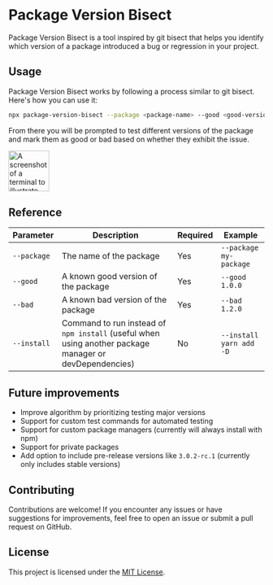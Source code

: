 # Package Version Bisect

Package Version Bisect is a tool inspired by git bisect that helps you identify which version of a package introduced a bug or regression in your project.

## Usage
Package Version Bisect works by following a process similar to git bisect. Here's how you can use it:

```bash
npx package-version-bisect --package <package-name> --good <good-version> --bad <bad-version>
```

From there you will be prompted to test different versions of the package and mark them as good or bad based on whether they exhibit the issue.

<img alt="A screenshot of a terminal to illustrate the prompts when using package-version-bisect" src="https://github.com/CarinaChenot/package-version-bisect/assets/16705167/0f8ee0c0-c8cf-4c0b-9741-c7c8fd660a47" height=80 />

## Reference
| Parameter    | Description                                                                                            | Required | Example                 |
|--------------|--------------------------------------------------------------------------------------------------------|----------|-------------------------|
| `--package` | The name of the package                                                                                | Yes      | `--package my-package`  |
| `--good`  | A known good version of the package                                                                    | Yes      | `--good 1.0.0`          |
| `--bad`  | A known bad version of the package                                                                     | Yes      | `--bad 1.2.0`           |
| `--install`  | Command to run instead of `npm install` (useful when using another package manager or devDependencies) | No       | `--install yarn add -D` |

## Future improvements

- Improve algorithm by prioritizing testing major versions
- Support for custom test commands for automated testing
- Support for custom package managers (currently will always install with npm)
- Support for private packages
- Add option to include pre-release versions like `3.0.2-rc.1` (currently only includes stable versions)

## Contributing
Contributions are welcome! If you encounter any issues or have suggestions for improvements, feel free to open an issue or submit a pull request on GitHub.

## License
This project is licensed under the [MIT License](LICENSE).
